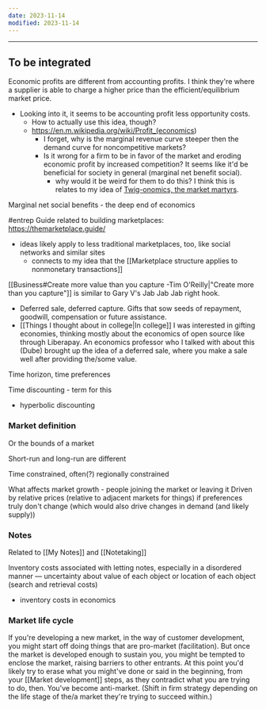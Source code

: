 ```yaml
---
date: 2023-11-14
modified: 2023-11-14
---
```


---
## To be integrated
Economic profits are different from accounting profits. I think they're where a supplier is able to charge a higher price than the efficient/equilibrium market price.
- Looking into it, it seems to be accounting profit less opportunity costs.
	- How to actually use this idea, though?
	- <https://en.m.wikipedia.org/wiki/Profit_(economics>)
		- I forget, why is the marginal revenue curve steeper then the demand curve for noncompetitive markets?
		- Is it wrong for a firm to be in favor of the market and eroding economic profit by increased competition? It seems like it'd be beneficial for society in general (marginal net benefit social).
			- why would it be weird for them to do this? I think this is relates to my idea of [Twig-onomics, the market martyrs](https://youtu.be/w1Ue4RdowmU).

Marginal net social benefits - the deep end of economics

#entrep Guide related to building marketplaces: <https://themarketplace.guide/>
- ideas likely apply to less traditional marketplaces, too, like social networks and similar sites
	- connects to my idea that the [[Marketplace structure applies to nonmonetary transactions]]

[[Business#Create more value than you capture -Tim O'Reilly|"Create more than you capture"]] is similar to Gary V's Jab Jab Jab right hook.
- Deferred sale, deferred capture. Gifts that sow seeds of repayment, goodwill, compensation or future assistance.
- [[Things I thought about in college|In college]] I was interested in gifting economies, thinking mostly about the economics of open source like through Liberapay. An economics professor who I talked with about this (Dube) brought up the idea of a deferred sale, where you make a sale well after providing the/some value.

Time horizon, time preferences

Time discounting - term for this
- hyperbolic discounting

### Market definition
Or the bounds of a market

Short-run and long-run are different

Time constrained, often(?) regionally constrained

What affects market growth - people joining the market or leaving it
	Driven by relative prices (relative to adjacent markets for things) if preferences truly don't change (which would also drive changes in demand (and likely supply))

### Notes
Related to [[My Notes]] and [[Notetaking]]

Inventory costs associated with letting notes, especially in a disordered manner — uncertainty about value of each object or location of each object (search and retrieval costs)
- inventory costs in economics

### Market life cycle

If you're developing a new market, in the way of customer development, you might start off doing things that are pro-market (facilitation). But once the market is developed enough to sustain you, you might be tempted to enclose the market, raising barriers to other entrants. At this point you'd likely try to erase what you might've done or said in the beginning, from your [[Market development]] steps, as they contradict what you are trying to do, then. You've become anti-market. (Shift in firm strategy depending on the life stage of the/a market they're trying to succeed within.)